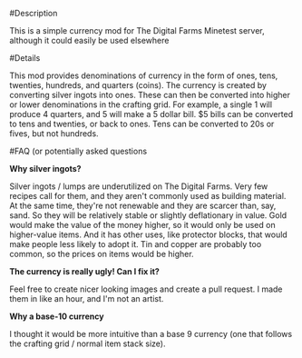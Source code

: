 #Description

This is a simple currency mod for The Digital Farms Minetest server, although it could easily be used elsewhere

#Details

This mod provides denominations of currency in the form of ones, tens, twenties, hundreds, and quarters (coins). The currency is created by converting silver ingots into ones. These can then be converted into higher or lower denominations in the crafting grid. For example, a single 1 will produce 4 quarters, and 5 will make a 5 dollar bill. $5 bills can be converted to tens and twenties, or back to ones. Tens can be converted to 20s or fives, but not hundreds.

#FAQ (or potentially asked questions

**Why silver ingots?**

Silver ingots / lumps are underutilized on The Digital Farms. Very few recipes call for them, and they aren't commonly used as building material. At the same time, they're not renewable and they are scarcer than, say, sand. So they will be relatively stable or slightly deflationary in value. Gold would make the value of the money higher, so it would only be used on higher-value items. And it has other uses, like protector blocks, that would make people less likely to adopt it. Tin and copper are probably too common, so the prices on items would be higher.

**The currency is really ugly! Can I fix it?**

Feel free to create nicer looking images and create a pull request. I made them in like an hour, and I'm not an artist.

**Why a base-10 currency**

I thought it would be more intuitive than a base 9 currency (one that follows the crafting grid / normal item stack size).

